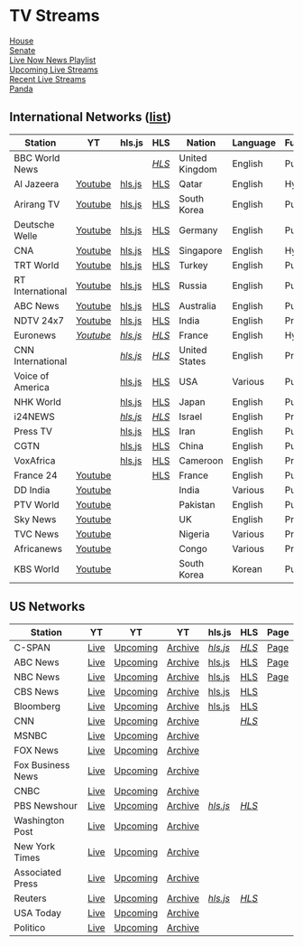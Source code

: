 # TV Streams

<link rel="stylesheet" type="text/css" href="css/markdown.css">
<link rel="shortcut icon" href="ico/favicon.png" type="image/x-icon">

[House](/house.html)  
[Senate](/senate.html)  
[Live Now News Playlist](https://www.youtube.com/playlist?list=PL3ZQ5CpNulQmA2Tegc98c0XXJTzuKb0wS)  
[Upcoming Live Streams](https://www.youtube.com/playlist?list=PLU12uITxBEPHHlOIWGAIezbshH82rGpKp)  
[Recent Live Streams](https://www.youtube.com/playlist?list=PLU12uITxBEPFteq84ODnPRJjskBgVQC2M)  
[Panda](/panda.html)

## International Networks ([list](https://en.wikipedia.org/wiki/List_of_world_news_channels))

| Station | YT | hls.js | HLS | Nation | Language | Funding | Website | Wikipedia |
| - | - | - | - | - | - | - | - | - |
| BBC World News | | | [*HLS*](http://ott-cdn.ucom.am/s24/index.m3u8) | United Kingdom | English | Public | [Website](https://www.bbc.com/news/world_radio_and_tv) | [Wikipedia](https://en.wikipedia.org/wiki/BBC_World_News) |
| Al Jazeera | [Youtube](https://www.youtube.com/c/AlJazeeraEnglish/live) | [hls.js](/hlsjsvideo.html?stream=https://live-hls-web-aje.getaj.net/AJE/index.m3u8) | [HLS](https://live-hls-web-aje.getaj.net/AJE/index.m3u8) | Qatar | English | Hybrid | [Website](https://www.aljazeera.com/live/) | [Wikipedia](https://en.wikipedia.org/wiki/Al_Jazeera_English) |
| Arirang TV | [Youtube](https://www.youtube.com/c/ArirangCoKrTV/live) | [hls.js](/hlsjsvideo.html?stream=https://amdlive-ch01-ctnd-com.akamaized.net/arirang_1ch/smil:arirang_1ch.smil/master.m3u8) | [HLS](https://amdlive-ch01-ctnd-com.akamaized.net/arirang_1ch/smil:arirang_1ch.smil/master.m3u8) | South Korea | English | Public | [Website](http://www.arirang.co.kr/player/OnAir_TV.asp) | [Wikipedia](https://en.wikipedia.org/wiki/ArirangTV) |
| Deutsche Welle | [Youtube](https://www.youtube.com/c/dwnews/live) | [hls.js](/hlsjsvideo.html?stream=https://dwamdstream102.akamaized.net/hls/live/2015525/dwstream102/index.m3u8) | [HLS](https://dwamdstream102.akamaized.net/hls/live/2015525/dwstream102/index.m3u8) | Germany | English | Public | [Website](https://www.dw.com/en/media-center/live-tv/s-100825?channel=1) | [Wikipedia](https://en.wikipedia.org/wiki/DW-TV) |
| CNA | [Youtube](https://www.youtube.com/channel/UC83jt4dlz1Gjl58fzQrrKZg/live) | [hls.js](/hlsjsvideo.html?stream=https://d2e1asnsl7br7b.cloudfront.net/7782e205e72f43aeb4a48ec97f66ebbe/index.m3u8) | [HLS](https://d2e1asnsl7br7b.cloudfront.net/7782e205e72f43aeb4a48ec97f66ebbe/index.m3u8) | Singapore | English | Hybrid | [Website](https://www.channelnewsasia.com/news/livetv) | [Wikipedia](https://en.wikipedia.org/wiki/CNA_(news_channel)) |
| TRT World | [Youtube](https://www.youtube.com/c/TRTWorld/live) | [hls.js](/hlsjsvideo.html?stream=https://api.trtworld.com/livestream/v1/WcM3Oa2LHD9iUjWDSRUI335NkMWVTUV351H56dqC/master.m3u8) | [HLS](https://api.trtworld.com/livestream/v1/WcM3Oa2LHD9iUjWDSRUI335NkMWVTUV351H56dqC/master.m3u8) | Turkey | English | Public | [Website](https://www.trtworld.com/live/) | [Wikipedia](https://en.wikipedia.org/wiki/TRT_World) |
| RT International | [Youtube](https://www.youtube.com/c/RT/live) | [hls.js](/hlsjsvideo.html?stream=https://rt-glb.rttv.com/live/rtnews/playlist.m3u8) | [HLS](https://rt-glb.rttv.com/live/rtnews/playlist.m3u8) | Russia | English | Public | [Website](https://www.rt.com/on-air/) | [Wikipedia](https://en.wikipedia.org/wiki/RT_(TV_network)) |
| ABC News | [Youtube](https://www.youtube.com/c/NewsOnABC/live) | [hls.js](/hlsjsvideo.html?stream=https://abc-iview-mediapackagestreams-2.akamaized.net/out/v1/6e1cc6d25ec0480ea099a5399d73bc4b/index.m3u8) | [HLS](https://abc-iview-mediapackagestreams-2.akamaized.net/out/v1/6e1cc6d25ec0480ea099a5399d73bc4b/index.m3u8) | Australia | English | Public | [Website](https://www.abc.net.au/news/) | [Wikipedia](https://en.wikipedia.org/wiki/ABC_News_(Australia)) |
| NDTV 24x7 | [Youtube](https://www.youtube.com/c/NDTV/live) | [hls.js](/hlsjsvideo.html?stream=https://ndtv24x7elemarchana.akamaized.net/hls/live/2003678/ndtv24x7/ndtv24x7master.m3u8) | [HLS](https://ndtv24x7elemarchana.akamaized.net/hls/live/2003678/ndtv24x7/ndtv24x7master.m3u8) | India | English | Private | [Website](https://www.ndtv.com/video/live/channel/ndtv24x7) | [Wikipedia](https://en.wikipedia.org/wiki/NDTV_24x7) |
| Euronews | [*Youtube*](https://www.youtube.com/c/Euronews/live) | [*hls.js*](/hlsjsvideo.html?stream=https://rakuten-euronews-1-gb.samsung.wurl.com/manifest/playlist.m3u8) | [*HLS*](https://rakuten-euronews-1-gb.samsung.wurl.com/manifest/playlist.m3u8) | France | English | Hybrid | [Website](https://www.euronews.com/) | [Wikipedia](https://en.wikipedia.org/wiki/Euronews) |
| CNN International | | [*hls.js*](/hlsjsvideo.html?stream=https://cnn-cnninternational-1-gb.samsung.wurl.com/manifest/playlist.m3u8) | [*HLS*](https://cnn-cnninternational-1-gb.samsung.wurl.com/manifest/playlist.m3u8) | United States | English | Private | [Website](https://edition.cnn.com) | [Wikipedia](https://en.wikipedia.org/wiki/CNN_International) |
| Voice of America | | [hls.js](/hlsjsvideo.html?stream=https://voa-lh.akamaihd.net/i/voa_mpls_tvmc3_3@320295/master.m3u8) | [HLS](https://voa-lh.akamaihd.net/i/voa_mpls_tvmc3_3@320295/master.m3u8) | USA | Various | Public | [Website](https://www.voanews.com/watch) | [Wikipedia](https://en.wikipedia.org/wiki/Voice_of_America) |
| NHK World | | [hls.js](/hlsjsvideo.html?stream=https://nhkworld.webcdn.stream.ne.jp/www11/nhkworld-tv/global/2003458/live.m3u8) | [HLS](https://nhkworld.webcdn.stream.ne.jp/www11/nhkworld-tv/global/2003458/live.m3u8) | Japan | English | Public | [Website](https://www3.nhk.or.jp/nhkworld/en/live/) | [Wikipedia](https://en.wikipedia.org/wiki/NHK_World-Japan) |
| i24NEWS | | [*hls.js*](/hlsjsvideo.html?stream=https://bcovlive-a.akamaihd.net/6e3dd61ac4c34d6f8fb9698b565b9f50/eu-central-1/5377161796001/profile_0/chunklist_dvr.m3u8) | [*HLS*](https://bcovlive-a.akamaihd.net/6e3dd61ac4c34d6f8fb9698b565b9f50/eu-central-1/5377161796001/profile_0/chunklist_dvr.m3u8) | Israel | English | Private | [Website](https://www.i24news.tv/en) | [Wikipedia](https://en.wikipedia.org/wiki/I24NEWS) |
| Press TV | | [hls.js](/hlsjsvideo.html?stream=https://live.presstv.ir/liveprs/smil:liveprs/playlist.m3u8) | [HLS](https://live.presstv.ir/liveprs/smil:liveprs/playlist.m3u8) | Iran | English | Public | [Website](https://www.presstv.ir/Live) | [Wikipedia](https://en.wikipedia.org/wiki/Press_TV) |
| CGTN | | [hls.js](/hlsjsvideo.html?stream=https://news.cgtn.com/resource/live/english/cgtn-news.m3u8) | [HLS](https://news.cgtn.com/resource/live/english/cgtn-news.m3u8) | China | English | Public | [Website](https://www.cgtn.com/channel/en.do) | [Wikipedia](https://en.wikipedia.org/wiki/CGTN_(TV_channel)) |
| VoxAfrica | | [hls.js](/hlsjsvideo.html?stream=https://1494836162.rsc.cdn77.org/LS-PRG-59570-1/index.m3u8) | [HLS](https://1494836162.rsc.cdn77.org/LS-PRG-59570-1/index.m3u8) | Cameroon | English | Private | [Website](https://voxafrica.com/) | |
| France 24 | [Youtube](https://www.youtube.com/c/france24english/live) | | [HLS](https://static.france24.com/live/F24_EN_LO_HLS/live_ios.m3u8) | France | English | Public | [Website](https://www.france24.com/en/live) | [Wikipedia](https://en.wikipedia.org/wiki/France_24) |
| DD India | [Youtube](https://www.youtube.com/c/DDIndia/live) | | | India | Various | Public | [Website](https://prasarbharati.gov.in/live-tv/) | [Wikipedia](https://en.wikipedia.org/wiki/DD_India) |
| PTV World | [Youtube](https://www.youtube.com/c/PTVWorldOfficial/live) | | | Pakistan | English | Public | [Website](https://ptv.com.pk/ptvWorld) | [Wikipedia](https://en.wikipedia.org/wiki/Pakistan_Television_Corporation) |
| Sky News | [Youtube](https://www.youtube.com/c/skynews/live) | | | UK | English | Private | [Website](https://news.sky.com/story/watch-sky-news-live-10315632) | [Wikipedia](https://en.wikipedia.org/wiki/Sky_News#Sky_News_International) |
| TVC News | [Youtube](https://www.youtube.com/c/TVCNewsNigeria/live) | | | Nigeria | Various | Private | [Website](https://tvcnews.tv/live-streaming/) | [Wikipedia](https://en.wikipedia.org/wiki/TVC_News) |
| Africanews | [Youtube](https://www.youtube.com/c/africanews/live) | | | Congo | Various | Private | [Website](https://www.africanews.com/live/) | [Wikipedia](https://en.wikipedia.org/wiki/Africanews) |
| KBS World | [Youtube](https://www.youtube.com/c/kbsworldtv/live) | | | South Korea | Korean | Public | [Website](https://kbsworld.kbs.co.kr/index_en.php) | [Wikipedia](https://en.wikipedia.org/wiki/KBS_World_(TV_channel)) |

## US Networks

| Station | YT | YT | YT | hls.js | HLS | Page | 
|-|-|-|-|-|-|-|
| C-SPAN | [Live](https://www.youtube.com/c/cspan/live) | [Upcoming](https://www.youtube.com/c/cspan/videos?view=2&live_view=502) | [Archive](https://www.youtube.com/c/cspan/videos?view=2&live_view=503) | [*hls.js*](/hlsjsvideo.html?stream=https://skystreams-lh.akamaihd.net/i/SkyC1_1@500806/master.m3u8) | [*HLS*](https://skystreams-lh.akamaihd.net/i/SkyC1_1@500806/master.m3u8) | [Page](/cspan.html) |
| ABC News | [Live](https://www.youtube.com/c/ABCNews/live) | [Upcoming](https://www.youtube.com/c/ABCNews/videos?view=2&live_view=502) | [Archive](https://www.youtube.com/c/ABCNews/videos?view=2&live_view=503) | [hls.js](/hlsjsvideo.html?stream=https://content.uplynk.com/channel/3324f2467c414329b3b0cc5cd987b6be.m3u8) | [HLS](https://content.uplynk.com/channel/3324f2467c414329b3b0cc5cd987b6be.m3u8) | [Page](/abcnews.html) |
| NBC News | [Live](https://www.youtube.com/c/NBCNews/live) | [Upcoming](https://www.youtube.com/c/NBCNews/videos?view=2&live_view=502) | [Archive](https://www.youtube.com/c/NBCNews/videos?view=2&live_view=503) | [hls.js](/hlsjsvideo.html?stream=https://nbcnews2.akamaized.net/hls/live/723426/NBCNewsPlaymaker24x7Linear99a3a827-ua/master.m3u8) | [HLS](https://nbcnews2.akamaized.net/hls/live/723426/NBCNewsPlaymaker24x7Linear99a3a827-ua/master.m3u8) | [Page](/nbcnews.html) |
| CBS News | [Live](https://www.youtube.com/c/CBSNews/live) | [Upcoming](https://www.youtube.com/c/CBSNews/videos?view=2&live_view=502) | [Archive](https://www.youtube.com/c/CBSNews/videos?view=2&live_view=503) | [hls.js](/hlsjsvideo.html?stream=https://cbsnewshd-lh.akamaihd.net/i/CBSNHD_7@199302/master.m3u8) | [HLS](https://cbsnewshd-lh.akamaihd.net/i/CBSNHD_7@199302/master.m3u8) |
| Bloomberg | [Live](https://www.youtube.com/c/BloombergNews/live) | [Upcoming](https://www.youtube.com/channel/UCUMZ7gohGI9HcU9VNsr2FJQ/videos?view=2&live_view=502) | [Archive](https://www.youtube.com/channel/UCUMZ7gohGI9HcU9VNsr2FJQ/videos?view=2&live_view=503) | [hls.js](/hlsjsvideo.html?stream=https://liveproduseast.akamaized.net/us/Channel-USTV-AWS-virginia-1/Source-USTV-1000-1_live.m3u8) | [HLS](https://liveproduseast.akamaized.net/us/Channel-USTV-AWS-virginia-1/Source-USTV-1000-1_live.m3u8) |
| CNN | [Live](https://www.youtube.com/channel/UCupvZG-5ko_eiXAupbDfxWw/live) | [Upcoming](https://www.youtube.com/channel/UCupvZG-5ko_eiXAupbDfxWw/videos?view=2&live_view=502) | [Archive](https://www.youtube.com/channel/UCupvZG-5ko_eiXAupbDfxWw/videos?view=2&live_view=503) | | [*HLS*](https://turnerlive.warnermediacdn.com/hls/live/586495/cnngo/cnn_slate/VIDEO_0_3564000.m3u8) |
| MSNBC | [Live](https://www.youtube.com/c/msnbc/live) | [Upcoming](https://www.youtube.com/c/msnbc/videos?view=2&live_view=502) | [Archive](https://www.youtube.com/c/msnbc/videos?view=2&live_view=503) |
| FOX News | [Live](https://www.youtube.com/c/FOXNews/live) | [Upcoming](https://www.youtube.com/c/FOXNews/videos?view=2&live_view=502) | [Archive](https://www.youtube.com/c/FOXNews/videos?view=2&live_view=503) |
| Fox Business News | [Live](https://www.youtube.com/c/FoxBusiness/live) | [Upcoming](https://www.youtube.com/c/FoxBusiness/videos?view=2&live_view=502) | [Archive](https://www.youtube.com/c/FoxBusiness/videos?view=2&live_view=503) |
| CNBC | [Live](https://www.youtube.com/c/CNBC/live) | [Upcoming](https://www.youtube.com/c/CNBC/videos?view=2&live_view=502) | [Archive](https://www.youtube.com/c/CNBC/videos?view=2&live_view=503) |
| PBS Newshour | [Live](https://www.youtube.com/c/PBSNewshour/live) | [Upcoming](https://www.youtube.com/c/PBSNewshour/videos?view=2&live_view=502) | [Archive](https://www.youtube.com/c/PBSNewshour/videos?view=2&live_view=503) | [*hls.js*](/hlsjsvideo.html?stream=https://pbs-samsunguk.amagi.tv/playlist.m3u8) | [*HLS*](https://pbs-samsunguk.amagi.tv/playlist.m3u8) |
| Washington Post | [Live](https://www.youtube.com/c/washingtonpost/live) | [Upcoming](https://www.youtube.com/c/washingtonpost/videos?view=2&live_view=502) | [Archive](https://www.youtube.com/c/washingtonpost/videos?view=2&live_view=503) |
| New York Times | [Live](https://www.youtube.com/c/NYTimes/live) | [Upcoming](https://www.youtube.com/c/NYTimes/videos?view=2&live_view=502) | [Archive](https://www.youtube.com/c/NYTimes/videos?view=2&live_view=503) |
| Associated Press | [Live](https://www.youtube.com/c/ap/live) | [Upcoming](https://www.youtube.com/c/ap/videos?view=2&live_view=502) | [Archive](https://www.youtube.com/c/ap/videos?view=2&live_view=503)
| Reuters | [Live](https://www.youtube.com/c/Reuters/live) | [Upcoming](https://www.youtube.com/c/Reuters/videos?view=2&live_view=502) | [Archive](https://www.youtube.com/c/Reuters/videos?view=2&live_view=503) | [*hls.js*](/hlsjsvideo.html?stream=https://reuters-reuters-1-eu.rakuten.wurl.com/manifest/playlist.m3u8) | [*HLS*](https://reuters-reuters-1-eu.rakuten.wurl.com/manifest/playlist.m3u8) |
| USA Today | [Live](https://www.youtube.com/c/USAToday/live) | [Upcoming](https://www.youtube.com/c/USAToday/videos?view=2&live_view=502) | [Archive](https://www.youtube.com/c/USAToday/videos?view=2&live_view=503) |
| Politico | [Live](https://www.youtube.com/c/Politico/live) | [Upcoming](https://www.youtube.com/c/Politico/videos?view=2&live_view=502) | [Archive](https://www.youtube.com/c/Politico/videos?view=2&live_view=503) |
